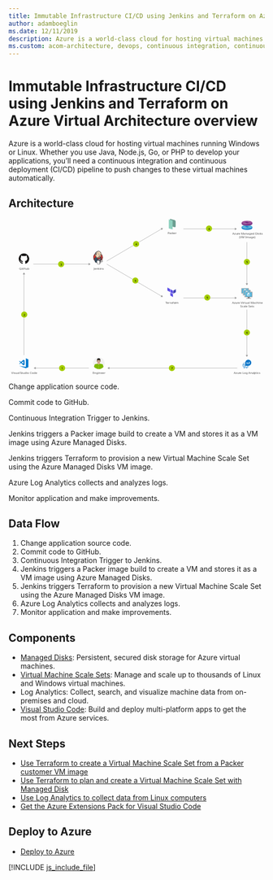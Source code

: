 ```yaml
---
title: Immutable Infrastructure CI/CD using Jenkins and Terraform on Azure Virtual Architecture overview
author: adamboeglin
ms.date: 12/11/2019
description: Azure is a world-class cloud for hosting virtual machines running Windows or Linux. Whether you use Java, Node.js, Go, or PHP to develop your applications, you’ll need a continuous integration and continuous deployment (CI/CD) pipeline to push changes to these virtual machines automatically.
ms.custom: acom-architecture, devops, continuous integration, continuous delivery, CI/CD, continuous deployment, interactive-diagram, is-deployable
---
```

# Immutable Infrastructure CI/CD using Jenkins and Terraform on Azure Virtual Architecture overview

Azure is a world-class cloud for hosting virtual machines running Windows or Linux. Whether you use Java, Node.js, Go, or PHP to develop your applications, you’ll need a continuous integration and continuous deployment (CI/CD) pipeline to push changes to these virtual machines automatically.


## Architecture

<svg class="architecture-diagram" aria-labelledby="immutable-infrastructure-cicd-using-jenkins-and-terraform-on-azure-virtual-architecture-overview" height="718.149" viewbox="0 0 1180 718.149" width="1180" xmlns="http://www.w3.org/2000/svg"><title id="immutable-infrastructure-cicd-using-jenkins-and-terraform-on-azure-virtual-architecture-overview">Immutable Infrastructure CI/CD using Jenkins and Terraform on Azure Virtual Architecture overview</title><desc>Azure is a world-class cloud for hosting virtual machines running Windows or Linux. Whether you use Java, Node.js, Go, or PHP to develop your applications, you’ll need a continuous integration and continuous deployment (CI/CD) pipeline to push changes to these virtual machines automatically.</desc><g><polygon fill="#5c4ee5" points="744.517 336.76 732.49 329.918 732.49 316.232 744.517 323.075 744.517 336.76"></polygon><polygon fill="#5c4ee5" points="758.061 344.357 746.034 337.514 746.034 323.828 758.061 330.671 758.061 344.357"></polygon><polygon fill="#5c4ee5" points="758.061 360.042 746.034 353.2 746.034 339.514 758.061 346.357 758.061 360.042"></polygon><polygon fill="#4040b2" points="771.478 323.828 759.451 330.671 759.451 344.357 771.478 337.514 771.478 323.828"></polygon></g><g><path d="M765.213,38.123l-20.55-5.257V0l20.374,5.212a7.339,7.339,0,0,1,5.52,7.11V33.973A4.283,4.283,0,0,1,765.213,38.123Z" fill="#6c9e91"></path><polygon fill="#8ed1bf" points="756.462 48.493 738.902 43.832 738.902 3.17 756.462 7.831 756.462 48.493"></polygon></g><g><g><g><path d="M1095.669,344.207h-9.435c1.134,4-.389,4.577-7.061,4.577v2.1h22.687v-2.1c-6.672,0-7.326-.572-6.191-4.577" fill="#7a7a7a"></path><path d="M1105.769,318.853h-30.716a1.962,1.962,0,0,0-1.886,1.976v21.42a1.952,1.952,0,0,0,1.886,1.959h30.716a2.144,2.144,0,0,0,2.1-1.959v-21.42a2.152,2.152,0,0,0-2.1-1.976" fill="#a0a1a2"></path><path d="M1105.791,318.855h-30.739a1.962,1.962,0,0,0-1.886,1.976v21.419a1.952,1.952,0,0,0,1.886,1.96h.731Z" fill="#fff" opacity="0.2" style="isolation: isolate"></path><polygon fill="#56b5db" points="1105.157 321.524 1105.157 341.538 1075.797 341.538 1075.797 321.524 1105.157 321.524"></polygon><polygon fill="#59b4d9" points="1075.797 341.538 1075.837 341.538 1075.837 321.524 1102.68 321.484 1102.681 321.484 1075.797 321.524 1075.797 341.538"></polygon><rect fill="#a0a1a2" height="2.096" width="22.687" x="1079.173" y="348.783"></rect></g><g><path d="M1090,330.752a.193.193,0,0,1-.093-.026l-6.118-3.532a.188.188,0,0,1-.092-.161.185.185,0,0,1,.092-.16l6.081-3.509a.186.186,0,0,1,.183,0l6.12,3.533a.186.186,0,0,1,0,.32l-6.079,3.508a.187.187,0,0,1-.094.026" fill="#fff"></path><path d="M1089.122,339.336a.175.175,0,0,1-.093-.025l-6.1-3.52a.181.181,0,0,1-.095-.161v-7.064a.188.188,0,0,1,.281-.161l6.1,3.519a.194.194,0,0,1,.09.162v7.064a.189.189,0,0,1-.09.161.2.2,0,0,1-.092.025" fill="#fff" opacity="0.7" style="isolation: isolate"></path><path d="M1090.849,339.336a.2.2,0,0,1-.1-.025.188.188,0,0,1-.09-.161v-7.02a.192.192,0,0,1,.09-.161l6.1-3.519a.181.181,0,0,1,.183,0,.183.183,0,0,1,.094.16v7.019a.182.182,0,0,1-.094.161l-6.1,3.52a.164.164,0,0,1-.09.025" fill="#fff" opacity="0.4" style="isolation: isolate"></path></g></g><g><g><path d="M1103.976,352.513h-9.435c1.134,4-.389,4.577-7.061,4.577v2.1h22.687v-2.1c-6.672,0-7.326-.572-6.191-4.577" fill="#7a7a7a"></path><path d="M1114.076,327.16H1083.36a1.962,1.962,0,0,0-1.886,1.976v21.42a1.952,1.952,0,0,0,1.886,1.959h30.716a2.144,2.144,0,0,0,2.1-1.959v-21.42a2.152,2.152,0,0,0-2.1-1.976" fill="#a0a1a2"></path><path d="M1114.1,327.162h-30.739a1.962,1.962,0,0,0-1.886,1.976v21.419a1.952,1.952,0,0,0,1.886,1.96h.731Z" fill="#fff" opacity="0.2" style="isolation: isolate"></path><polygon fill="#56b5db" points="1113.464 329.83 1113.464 349.845 1084.104 349.845 1084.104 329.83 1113.464 329.83"></polygon><polygon fill="#59b4d9" points="1084.104 349.845 1084.144 349.845 1084.144 329.831 1110.986 329.791 1110.988 329.791 1084.104 329.831 1084.104 349.845"></polygon><rect fill="#a0a1a2" height="2.096" width="22.687" x="1087.48" y="357.089"></rect></g><g><path d="M1098.308,339.059a.193.193,0,0,1-.093-.026L1092.1,335.5a.188.188,0,0,1-.092-.161.185.185,0,0,1,.092-.16l6.081-3.509a.186.186,0,0,1,.183,0l6.12,3.533a.186.186,0,0,1,0,.32l-6.079,3.508a.187.187,0,0,1-.094.026" fill="#fff"></path><path d="M1097.429,347.643a.175.175,0,0,1-.093-.025l-6.1-3.52a.181.181,0,0,1-.095-.161v-7.064a.188.188,0,0,1,.281-.161l6.1,3.519a.194.194,0,0,1,.09.162v7.064a.189.189,0,0,1-.09.161.2.2,0,0,1-.092.025" fill="#fff" opacity="0.7" style="isolation: isolate"></path><path d="M1099.156,347.643a.2.2,0,0,1-.1-.025.188.188,0,0,1-.09-.161v-7.02a.192.192,0,0,1,.09-.161l6.1-3.519a.181.181,0,0,1,.183,0,.183.183,0,0,1,.094.16v7.019a.182.182,0,0,1-.094.161l-6.1,3.52a.164.164,0,0,1-.09.025" fill="#fff" opacity="0.4" style="isolation: isolate"></path></g></g><g><g><path d="M1112.283,360.82h-9.435c1.134,4-.389,4.577-7.061,4.577v2.1h22.687v-2.1c-6.672,0-7.326-.572-6.191-4.577" fill="#7a7a7a"></path><path d="M1122.383,335.467h-30.716a1.962,1.962,0,0,0-1.886,1.976v21.42a1.952,1.952,0,0,0,1.886,1.959h30.716a2.144,2.144,0,0,0,2.1-1.959v-21.42a2.152,2.152,0,0,0-2.1-1.976" fill="#a0a1a2"></path><path d="M1122.4,335.469h-30.739a1.962,1.962,0,0,0-1.886,1.976v21.419a1.952,1.952,0,0,0,1.886,1.96h.731Z" fill="#fff" opacity="0.2" style="isolation: isolate"></path><polygon fill="#56b5db" points="1121.771 338.137 1121.771 358.152 1092.41 358.152 1092.41 338.137 1121.771 338.137"></polygon><polygon fill="#59b4d9" points="1092.41 358.152 1092.451 358.152 1092.451 338.138 1119.293 338.098 1119.295 338.098 1092.41 338.138 1092.41 358.152"></polygon><rect fill="#a0a1a2" height="2.096" width="22.687" x="1095.786" y="365.396"></rect></g><g><path d="M1106.615,347.366a.193.193,0,0,1-.093-.026l-6.118-3.532a.188.188,0,0,1-.092-.161.185.185,0,0,1,.092-.16l6.081-3.509a.186.186,0,0,1,.183,0l6.12,3.533a.186.186,0,0,1,0,.32l-6.079,3.508a.187.187,0,0,1-.094.026" fill="#fff"></path><path d="M1105.736,355.95a.175.175,0,0,1-.093-.025l-6.1-3.52a.181.181,0,0,1-.095-.161v-7.064a.188.188,0,0,1,.281-.161l6.1,3.519a.194.194,0,0,1,.09.162v7.064a.189.189,0,0,1-.09.161.2.2,0,0,1-.092.025" fill="#fff" opacity="0.7" style="isolation: isolate"></path><path d="M1107.463,355.95a.2.2,0,0,1-.1-.025.188.188,0,0,1-.09-.161v-7.02a.192.192,0,0,1,.09-.161l6.1-3.519a.181.181,0,0,1,.183,0,.183.183,0,0,1,.094.16v7.019a.182.182,0,0,1-.094.161l-6.1,3.52a.164.164,0,0,1-.09.025" fill="#fff" opacity="0.4" style="isolation: isolate"></path></g></g></g><text fill="#525252" font-family="SegoeUI, Segoe UI" font-size="14" transform="translate(392.56 233.426)">Jenkins</text><text fill="#525252" font-family="SegoeUI, Segoe UI" font-size="14" transform="translate(1030.716 390.635)">Azu<tspan letter-spacing="-0.013em" x="23.283" y="0">r</tspan><tspan x="27.966" y="0">e Vi</tspan><tspan letter-spacing="0.029em" x="51.208" y="0">r</tspan><tspan x="56.479" y="0">tual Machine</tspan><tspan x="37.598" y="16.8">Scale Sets</tspan></text><text fill="#525252" font-family="SegoeUI, Segoe UI" font-size="14" transform="translate(723.564 390.635)"><tspan letter-spacing="-0.103em">T</tspan><tspan x="5.893" y="0">errafo</tspan><tspan letter-spacing="-0.002em" x="42.656" y="0">r</tspan><tspan x="47.496" y="0">m</tspan></text><text fill="#525252" font-family="SegoeUI, Segoe UI" font-size="14" transform="translate(1032.046 73.193)">Azu<tspan letter-spacing="-0.013em" x="23.283" y="0">r</tspan><tspan x="27.966" y="0">e Managed Disks</tspan><tspan x="30.765" y="16.8">(VM Image)</tspan></text><text fill="#525252" font-family="SegoeUI, Segoe UI" font-size="14" transform="translate(733.418 70.193)"><tspan letter-spacing="-0.032em">P</tspan><tspan x="7.39" y="0">ac</tspan><tspan letter-spacing="-0.02em" x="20.979" y="0">k</tspan><tspan x="27.658" y="0">er</tspan></text><text fill="#525252" font-family="SegoeUI, Segoe UI" font-size="14" transform="translate(49.186 233.426)">GitHub</text><text fill="#525252" font-family="SegoeUI, Segoe UI" font-size="14" transform="translate(387.493 713.645)">Engineer</text><text fill="#525252" font-family="SegoeUI, Segoe UI" font-size="14" transform="translate(1038.441 713.645)">Azu<tspan letter-spacing="-0.013em" x="23.283" y="0">r</tspan><tspan x="27.966" y="0">e Log Anal</tspan><tspan letter-spacing="0.003em" x="93.461" y="0">y</tspan><tspan x="100.276" y="0">tics</tspan></text><g><line fill="none" stroke="#969696" stroke-miterlimit="10" stroke-width="1.5" x1="71.103" x2="71.103" y1="254.119" y2="627.635"></line><polygon fill="#969696" points="65.867 255.651 71.103 246.584 76.338 255.651 65.867 255.651"></polygon></g><g><line fill="none" stroke="#969696" stroke-miterlimit="10" stroke-width="1.5" x1="1098.851" x2="1098.851" y1="628.135" y2="417.829"></line><polygon fill="#969696" points="1104.086 626.603 1098.851 635.67 1093.615 626.603 1104.086 626.603"></polygon></g><g><line fill="none" stroke="#969696" stroke-miterlimit="10" stroke-width="1.5" x1="1098.851" x2="1098.851" y1="298.464" y2="107.158"></line><polygon fill="#969696" points="1104.086 296.932 1098.851 305.999 1093.615 296.932 1104.086 296.932"></polygon></g><g><line fill="none" stroke="#969696" stroke-miterlimit="10" stroke-width="1.5" x1="123.754" x2="370.234" y1="687.123" y2="687.123"></line><polygon fill="#969696" points="125.286 692.359 116.219 687.123 125.286 681.888 125.286 692.359"></polygon></g><g><line fill="none" stroke="#969696" stroke-miterlimit="10" stroke-width="1.5" x1="370.734" x2="114.254" y1="208.311" y2="208.311"></line><polygon fill="#969696" points="369.202 203.075 378.269 208.311 369.202 213.547 369.202 203.075"></polygon></g><g><line fill="none" stroke="#969696" stroke-miterlimit="10" stroke-width="1.5" x1="705.311" x2="453.099" y1="355.85" y2="208.311"></line><polygon fill="#969696" points="706.632 350.557 711.815 359.654 701.345 359.595 706.632 350.557"></polygon></g><g><line fill="none" stroke="#969696" stroke-miterlimit="10" stroke-width="1.5" x1="705.311" x2="453.099" y1="46.445" y2="193.983"></line><polygon fill="#969696" points="701.345 42.699 711.815 42.64 706.632 51.738 701.345 42.699"></polygon></g><g><line fill="none" stroke="#969696" stroke-miterlimit="10" stroke-width="1.5" x1="1044.937" x2="806.212" y1="46.207" y2="46.207"></line><polygon fill="#969696" points="1043.405 40.971 1052.472 46.207 1043.405 51.443 1043.405 40.971"></polygon></g><g><line fill="none" stroke="#969696" stroke-miterlimit="10" stroke-width="1.5" x1="1044.937" x2="806.212" y1="364.156" y2="364.156"></line><polygon fill="#969696" points="1043.405 358.921 1052.472 364.156 1043.405 369.392 1043.405 358.921"></polygon></g><g><line fill="none" stroke="#969696" stroke-miterlimit="10" stroke-width="1.5" x1="463.682" x2="1054.506" y1="687.123" y2="687.123"></line><polygon fill="#969696" points="465.213 692.359 456.147 687.123 465.213 681.888 465.213 692.359"></polygon></g><a class="architecture-tooltip-trigger" href="#"><circle cx="246.994" cy="687.123" fill="#a5ce00" r="14"></circle><text font-family="SegoeUI, Segoe UI" font-size="14" transform="translate(243.411 693.176)">1</text></a><a class="architecture-tooltip-trigger" href="#"><circle cx="753.094" cy="687.123" fill="#a5ce00" r="14"></circle><text font-family="SegoeUI, Segoe UI" font-size="14" transform="translate(749.511 693.176)">7</text></a><a class="architecture-tooltip-trigger" href="#"><circle cx="1099.018" cy="523.599" fill="#a5ce00" r="14"></circle><text font-family="SegoeUI, Segoe UI" font-size="14" transform="translate(1095.434 529.651)">6</text></a><a class="architecture-tooltip-trigger" href="#"><circle cx="916.339" cy="362.517" fill="#a5ce00" r="14"></circle><text font-family="SegoeUI, Segoe UI" font-size="14" transform="translate(912.755 368.569)">5</text></a><a class="architecture-tooltip-trigger" href="#"><circle cx="584.722" cy="284.111" fill="#a5ce00" r="14"></circle><text font-family="SegoeUI, Segoe UI" font-size="14" transform="translate(581.139 290.163)">5</text></a><a class="architecture-tooltip-trigger" href="#"><circle cx="1099.018" cy="198.517" fill="#a5ce00" r="14"></circle><text font-family="SegoeUI, Segoe UI" font-size="14" transform="translate(1095.434 204.569)">5</text></a><a class="architecture-tooltip-trigger" href="#"><circle cx="924.339" cy="44.517" fill="#a5ce00" r="14"></circle><text font-family="SegoeUI, Segoe UI" font-size="14" transform="translate(920.755 50.569)">4</text></a><a class="architecture-tooltip-trigger" href="#"><circle cx="588.222" cy="115.619" fill="#a5ce00" r="14"></circle><text font-family="SegoeUI, Segoe UI" font-size="14" transform="translate(584.638 121.671)">4</text></a><a class="architecture-tooltip-trigger" href="#"><circle cx="72.367" cy="440.877" fill="#a5ce00" r="14"></circle><text font-family="SegoeUI, Segoe UI" font-size="14" transform="translate(68.784 446.93)">2</text></a><a class="architecture-tooltip-trigger" href="#"><circle cx="242.494" cy="208.311" fill="#a5ce00" r="14"></circle><text font-family="SegoeUI, Segoe UI" font-size="14" transform="translate(238.911 214.364)">3</text></a><text fill="#525252" font-family="SegoeUI, Segoe UI" font-size="14" transform="translate(13.071 713.645)">Visual <tspan letter-spacing="-0.032em" x="40.298" y="0">S</tspan><tspan x="47.284" y="0">tudio Code</tspan></text><g><polygon fill="#007acd" points="79.952 642.27 79.952 681.411 48.827 676.977 79.952 687.636 91.511 682.86 91.511 647.243 79.952 642.27"></polygon><path d="M51.186,668.712l6.433-4.824,10.6,10.335L74,671.835V651.469l-5.78-2.487L57.67,659.268l-6.484-4.775-2.359.824,6.448,6.285-6.448,6.285Zm17.036-12.774v11.1l-7.469-5.5Z" fill="#007acd"></path></g><g><path d="M71.1,159.025a24.322,24.322,0,0,0-7.688,47.4c1.215.225,1.662-.528,1.662-1.17,0-.58-.022-2.5-.033-4.528-6.766,1.471-8.193-2.869-8.193-2.869-1.106-2.811-2.7-3.558-2.7-3.558-2.207-1.509.166-1.478.166-1.478a5.112,5.112,0,0,1,3.728,2.506c2.169,3.718,5.689,2.643,7.077,2.021a5.179,5.179,0,0,1,1.544-3.252c-5.4-.615-11.08-2.7-11.08-12.019a9.412,9.412,0,0,1,2.506-6.528,8.738,8.738,0,0,1,.236-6.436s2.042-.653,6.689,2.493a23.061,23.061,0,0,1,12.18,0c4.642-3.146,6.681-2.493,6.681-2.493a8.729,8.729,0,0,1,.239,6.436,9.393,9.393,0,0,1,2.5,6.528c0,9.341-5.689,11.4-11.1,12a5.813,5.813,0,0,1,1.649,4.5c0,3.254-.028,5.873-.028,6.674,0,.647.438,1.406,1.67,1.167a24.323,24.323,0,0,0-7.7-47.393Z" fill="#181616" fill-rule="evenodd"></path><path d="M55.994,193.942c-.053.121-.244.157-.417.074s-.275-.244-.218-.365.243-.159.419-.076.277.246.216.367Zm-.3-.222" fill="#181616"></path><path d="M56.979,195.041c-.116.107-.343.057-.5-.112a.372.372,0,0,1-.071-.505c.12-.107.339-.057.5.112s.19.4.069.505Zm-.232-.249" fill="#181616"></path><path d="M57.938,196.441c-.149.1-.393.007-.544-.21s-.149-.476,0-.58.391-.01.544.2.149.479,0,.585Zm0,0" fill="#181616"></path><path d="M59.252,197.795c-.133.147-.417.107-.625-.093a.468.468,0,0,1-.138-.621c.135-.147.421-.106.63.093s.275.476.133.621Zm0,0" fill="#181616"></path><path d="M61.064,198.58c-.059.19-.332.277-.608.2s-.455-.306-.4-.5.332-.282.609-.2.455.3.4.5Zm0,0" fill="#181616"></path><path d="M63.054,198.726c.007.2-.227.367-.516.37s-.526-.156-.529-.353.228-.367.519-.372.526.156.526.355Zm0,0" fill="#181616"></path><path d="M64.906,198.411c.035.2-.166.4-.453.45s-.544-.069-.58-.263.17-.4.451-.453.545.068.582.267Zm0,0" fill="#181616"></path></g><g><path d="M443.177,664.911a27.034,27.034,0,1,1-27-26.994A27.024,27.024,0,0,1,443.177,664.911Z" fill="#f2f2f2"></path><path d="M415.955,691.989a27.7,27.7,0,0,1-13.916-3.957v-1.445l-.076-1.369-.152-2.739-.233-5.017-.227-4.335h0v-.3l3.5-.227.757-.076,10.039-.688.305-.076h.151v20.231Z" fill="#7fba00"></path><polygon fill="#7fba00" points="402.191 677.311 400.519 668.868 415.191 665.903 416.868 674.346 402.191 677.311"></polygon><path d="M430.706,672.825v.227h0l-.226,4.411-.3,6.462-.159,2.436v1.824a26.758,26.758,0,0,1-13.838,3.805h-.226V671.758h.151l.226.076,10.117.688.687.076Z" fill="#7fba00"></path><path d="M431.086,687.5c-.3-1.218-.605-2.436-.908-3.578-.687-2.511-1.369-4.865-1.982-6.84l-.074-.076a1.091,1.091,0,0,0-.151-.461c-.228-.909-.456-1.748-.682-2.505a4.724,4.724,0,0,1-.151-1.445,3.713,3.713,0,0,1,2.506-2.89,4.6,4.6,0,0,1,1.746-.076,3.581,3.581,0,0,1,2.588,2.505c.228.763.531,1.6.764,2.511.074.152.074.227.151.379.605,2.133,1.369,4.562,2.052,7.15A25.983,25.983,0,0,1,431.086,687.5Z" fill="#7fba00"></path><polygon fill="#7fba00" points="429.793 677.311 415.191 674.346 416.868 665.903 431.54 668.868 429.793 677.311"></polygon><path d="M437.63,681.413a7.148,7.148,0,0,1-.687.764,25.983,25.983,0,0,1-5.857,5.326c-.226.152-.38.227-.605.379-.151-.454-.3-.991-.462-1.521-.908-3.117-1.975-6.923-2.731-9.352a.281.281,0,0,0-.077-.233c-.308-1.06-.536-1.975-.687-2.505h0l.764-.227,3.419-.991h0l3.27-.915.839-.227a2.982,2.982,0,0,0,.151.688c.151.53.38,1.212.608,1.9C436.11,676.472,436.866,678.984,437.63,681.413Z" fill="#7fba00"></path><path d="M426.372,673.279a4.337,4.337,0,1,0,4.183-4.411A4.333,4.333,0,0,0,426.372,673.279Z" fill="#7fba00"></path><path d="M404.7,674.27c-.3.681-.606,1.521-.909,2.429,0,.152-.076.227-.076.309-.076.076-.076.152-.076.3-.612,1.521-1.218,3.269-1.824,5.168-.461,1.445-.991,2.89-1.445,4.411a27.02,27.02,0,0,1-5.629-5.4c.757-2.436,1.6-4.644,2.278-6.544a4.834,4.834,0,0,1,.151-.53c.309-.915.612-1.672.839-2.436h0a3.461,3.461,0,0,1,4.487-2.2,3.7,3.7,0,0,1,2.36,2.814A4.22,4.22,0,0,1,404.7,674.27Z" fill="#7fba00"></path><path d="M405.46,674.5a.278.278,0,0,0-.076.227h0c-.227.53-.454,1.218-.764,2.127-.681,2.209-1.748,5.4-2.657,8.368-.309.763-.537,1.521-.763,2.284-.3-.233-.53-.385-.833-.612a27.02,27.02,0,0,1-5.629-5.4c-.152-.233-.3-.461-.461-.688,1.142-3.647,2.436-7.377,2.89-8.9a.278.278,0,0,0,.076-.227l.763.3,3.344,1.142h0l3.345,1.142Z" fill="#7fba00"></path><path d="M405.611,672.749a4.317,4.317,0,1,1-4.714-3.881A4.339,4.339,0,0,1,405.611,672.749Z" fill="#7fba00"></path><path d="M415.575,670.843c-2.815,0-5.1-1.748-5.1-4.563v-3.647h10.192v3.647C420.669,669.1,418.389,670.843,415.575,670.843Z" fill="#d8b195"></path><path d="M415.575,643.848c-4.563,0-7.838,4.87-7.989,10.953a1.1,1.1,0,0,1,.152-.459c.536-1.6,3.124-.91,2.511.687a10.149,10.149,0,0,0-.833,2.967,8.025,8.025,0,0,0,.152,1.9,1.256,1.256,0,0,1,.984,1.3v2.662a7.7,7.7,0,0,0,2.512,1.672,3.917,3.917,0,0,0,5.017,0,7.411,7.411,0,0,0,2.588-1.749v-3.116a1.229,1.229,0,0,1,.99-1.218v-2.359c0-.151-.151-.454,0-.151-.687-1.369,1.067-2.588,1.975-1.672C423.633,648.946,421.43,643.848,415.575,643.848Z" fill="#b8977c"></path><path d="M423.633,654.878c0,6.386-3.421,10.722-8.058,10.722s-7.989-4.337-7.989-10.722c0-6.316,3.351-11.41,7.989-11.41C421.43,643.469,423.633,648.562,423.633,654.878Z" fill="#d8b195"></path><path d="M408.35,653.432h-1.067a.85.85,0,0,0-.757.91v3.193c0,.536.3.916.757.916h.764Z" fill="#d8b195"></path><path d="M422.8,653.432h1.062a.85.85,0,0,1,.762.91v3.193c0,.536-.3.916-.762.916H423.1Z" fill="#d8b195"></path><path d="M412.149,655.181a.609.609,0,1,0,0-1.218.613.613,0,1,0,0,1.218Z"></path><path d="M419.222,655.258a.6.6,0,0,0,.613-.608.734.734,0,0,0-.687-.61.652.652,0,0,0-.608.61A.581.581,0,0,0,419.222,655.258Z"></path><path d="M410.861,662.331h9.428c-1.141,2.277-2.813,3.647-4.714,3.647S412,664.608,410.861,662.331Z" fill="#d8b195"></path><path d="M417.247,658.374a.59.59,0,0,1-.613.531c-.074,0-.151.151-.377.308a.964.964,0,0,1-.682.305,1.144,1.144,0,0,1-.687-.305c-.152-.156-.3-.308-.38-.308a.587.587,0,0,1-.606-.531V658.3h3.345Z" fill="#b8977c"></path><path d="M415.575,653.66V658.3H413.9c0-.151.152-.3.227-.38a2.111,2.111,0,0,0,.606-1.369l.075-2.588C414.811,653.357,415.424,653.66,415.575,653.66Z" fill="#e6ccb9"></path><path d="M423.784,650.316v6.917H423.1l-.377-8.286-2.285.3a40.435,40.435,0,0,1-9.579,0l-2.209-.3-.454,8.209h-.688v-6.84c0-4.108,2.814-7.453,6.317-7.453h3.649C420.971,642.863,423.784,646.208,423.784,650.316Z"></path><path d="M421.507,656.171a1.317,1.317,0,0,1-1.218.759H418.54a1.962,1.962,0,0,1-1.672-1.3,5.424,5.424,0,0,1-.308-1.672v-.226h0v-.077c.074-.151.156-.228.233-.38a1.826,1.826,0,0,1,1.136-.385h1.98a2.684,2.684,0,0,1,1.446.385,1.341,1.341,0,0,1,.377.608v.074a10.935,10.935,0,0,1-.074,1.6v.151A4.008,4.008,0,0,1,421.507,656.171Zm.3-2.208v-.074a1.04,1.04,0,0,0-.38-.682c-.226-.31-1.067-.385-1.521-.385h-1.98a1.643,1.643,0,0,0-1.213.385,1.1,1.1,0,0,0-.308.605v.151a4.2,4.2,0,0,0,.385,1.749A2.056,2.056,0,0,0,418.54,657a6.627,6.627,0,0,0,1.749,0,1.466,1.466,0,0,0,1.218-.605,2.2,2.2,0,0,0,.3-.839v-.077A5.01,5.01,0,0,0,421.81,653.963Z"></path><path d="M414.357,655.635a1.968,1.968,0,0,1-1.672,1.3h-1.672c-.688-.077-.991-.228-1.218-.608a1.308,1.308,0,0,1-.227-.762,10.715,10.715,0,0,1-.076-1.6v-.074a.565.565,0,0,1,.152-.3.408.408,0,0,1,.227-.305,2.662,2.662,0,0,1,1.445-.385h1.975a1.68,1.68,0,0,1,1.142.385c.076.151.152.228.227.38v.3A5.581,5.581,0,0,1,414.357,655.635Zm.454-1.823a.781.781,0,0,0-.3-.605,1.646,1.646,0,0,0-1.218-.385h-1.975c-.454,0-1.294.074-1.521.385-.151.151-.227.226-.3.3a.686.686,0,0,0-.076.38v.074a11.246,11.246,0,0,0,0,1.6,1.778,1.778,0,0,0,.3.839h0a1.454,1.454,0,0,0,1.218.605,6.64,6.64,0,0,0,1.748,0,1.974,1.974,0,0,0,1.748-1.293,4.293,4.293,0,0,0,.378-1.749Z"></path><path d="M421.733,652.9a2.166,2.166,0,0,0-1.444-.3,21.9,21.9,0,0,0-2.285-.074c-.682.074-1.21.074-1.444.454a1.223,1.223,0,0,0-.3.536v-.077h-1.3v.077a3.627,3.627,0,0,0-.227-.536c-.3-.38-.833-.38-1.521-.454a22.55,22.55,0,0,0-2.278.074,2.163,2.163,0,0,0-1.445.3,2.019,2.019,0,0,0-.461.992c0,.074.537.074.537,0a1.153,1.153,0,0,1,.3-.608,1.993,1.993,0,0,1,1.294-.308,9.825,9.825,0,0,1,2.127,0,1.551,1.551,0,0,1,1.142.308,1.141,1.141,0,0,1,.227.531h1.9a1.133,1.133,0,0,1,.233-.531,1.659,1.659,0,0,1,1.136-.308,9.867,9.867,0,0,1,2.131,0,2.019,2.019,0,0,1,1.3.308.937.937,0,0,1,.3.608c0,.074.531,0,.531,0A2.015,2.015,0,0,0,421.733,652.9Z"></path><path d="M415.65,662.482a11.794,11.794,0,0,1-2.662-.38c-.227,0-.3-.233-.3-.459.076-.151.3-.3.454-.228a10.864,10.864,0,0,0,4.942,0c.233-.074.459.077.459.228a.337.337,0,0,1-.3.459A11.23,11.23,0,0,1,415.65,662.482Z" fill="#a71e22"></path></g><g><g><ellipse cx="1099.433" cy="41.6" fill="#0072c6" rx="24.727" ry="8.987"></ellipse><rect fill="#0072c6" height="5.097" width="49.485" x="1074.706" y="36.927"></rect><ellipse cx="1099.433" cy="36.927" fill="#59b4d9" rx="24.727" ry="8.987"></ellipse><ellipse cx="1099.433" cy="36.378" fill="#0072c6" rx="7.775" ry="2.333"></ellipse><path d="M1094.382,38.15l-13.724,4.625a44.11,44.11,0,0,0,13.991,2.97l3.792-7.035S1098.452,38.9,1094.382,38.15Z" fill="#6dbadb"></path><path d="M1101,34.092l3.426-5.975s9.093.756,12.825,2.577L1105.2,34.812A25.761,25.761,0,0,0,1101,34.092Z" fill="#6dbadb"></path></g><g><ellipse cx="1099.433" cy="22.248" fill="#68217a" rx="24.727" ry="8.987"></ellipse><rect fill="#68217a" height="5.097" width="49.485" x="1074.706" y="17.575"></rect><ellipse cx="1099.433" cy="17.575" fill="#9b4f96" rx="24.727" ry="8.987"></ellipse><ellipse cx="1099.433" cy="17.026" fill="#68217a" rx="7.775" ry="2.333"></ellipse><path d="M1094.382,18.8l-13.724,4.625a44.11,44.11,0,0,0,13.991,2.97l3.792-7.035S1098.452,19.552,1094.382,18.8Z" fill="#a3669f"></path><path d="M1101,14.74l3.426-5.975s9.093.756,12.825,2.577L1105.2,15.46A25.761,25.761,0,0,0,1101,14.74Z" fill="#a3669f"></path></g></g><path d="M1083.571,672.414h2.646v-2.646h-2.646Zm0-7.938h2.646v-2.382a18.172,18.172,0,0,0-2.646,1.72Zm3.969,15.877h2.646v-2.646h-2.646Zm0,7.938h2.646v-2.646h-2.646Zm0-11.908h2.646v-2.646h-2.646Zm0,7.938h2.646v-2.646h-2.646Zm-3.969-3.969h2.646v-2.646h-2.646Zm0,3.969h2.646v-2.646h-2.646Zm-3.969-7.938h2.646v-2.646H1079.6Zm0,3.969h2.646v-2.646H1079.6Zm0-7.938h2.646v-2.646H1079.6Zm.265-3.969h2.382V665.8h-.662A18.172,18.172,0,0,0,1079.867,668.445Zm3.7,17.862a18.172,18.172,0,0,0,2.646,1.72v-2.382h-2.646Zm0-17.862h2.646V665.8h-2.646Zm19.846,15.877h.662a18.172,18.172,0,0,0,1.72-2.646h-2.382Zm-3.969-3.969h2.646v-2.646h-2.646Zm0,7.674a18.172,18.172,0,0,0,2.646-1.72v-.662h-2.646Zm0-3.7h2.646v-2.646h-2.646Zm-11.908-11.908h2.646v-2.646h-2.646ZM1105.4,648.6a13.891,13.891,0,0,0-13.892,13.892v13.892H1105.4a13.892,13.892,0,0,0,0-27.785Zm-4.631,19.846h-2.646v-7.938h2.646Zm5.292,0h-2.646v-5.292h2.646Zm5.292,0h-2.646V657.861h2.646Zm-7.938,11.908h2.646v-2.646h-2.646Zm-15.877-15.877h2.646V661.83h-2.646Zm7.938,19.846h2.646v-2.646h-2.646Zm-3.969,0h2.646v-2.646h-2.646Zm0-3.969h2.646v-2.646h-2.646Zm3.969,7.938h2.646v-2.646h-2.646Z" fill="#0072c6"></path><g id="g10"><g id="g3393"><path d="M434.076,177.635a21.4,21.4,0,1,1-21.391-21.88,21.639,21.639,0,0,1,21.391,21.88" fill="#d33833" id="path22"></path><path d="M392.166,183.054s-1.549-22.817,19.476-23.469l-1.467-2.445-11.408,3.83-3.26,3.748-2.852,5.46-1.63,6.356.489,4.237" fill="#ef3d3a" id="path24"></path><path d="M398.034,162.709a21.4,21.4,0,0,0-6.075,15.008h0a21.4,21.4,0,0,0,6.075,15.006h0a20.419,20.419,0,0,0,14.65,6.208h0a20.419,20.419,0,0,0,14.651-6.208h0a21.4,21.4,0,0,0,6.076-15.006h0a21.4,21.4,0,0,0-6.076-15.008h0a20.424,20.424,0,0,0-14.651-6.208h0a20.424,20.424,0,0,0-14.65,6.208Zm-.95,30.943a22.73,22.73,0,0,1-6.454-15.935h0a22.73,22.73,0,0,1,6.454-15.936h0a21.751,21.751,0,0,1,15.6-6.608h0a21.749,21.749,0,0,1,15.6,6.608h0a22.728,22.728,0,0,1,6.455,15.936h0a22.726,22.726,0,0,1-6.455,15.935h0a21.754,21.754,0,0,1-15.6,6.609h0a21.755,21.755,0,0,1-15.6-6.609h0" fill="#231f20" id="path26"></path><path d="M421.69,177.756l-3.26.489-4.4.489-2.852.081-2.77-.081-2.119-.652-1.874-2.037-1.467-4.156-.326-.9-1.956-.652-1.141-1.874-.815-2.689.9-2.363,2.119-.733,1.711.815.815,1.793.978-.163.326-.407-.326-1.874-.082-2.363.489-3.259-.019-1.862,1.486-2.375,2.608-1.874,4.563-1.956,5.052.733,4.4,3.178,2.037,3.259,1.3,2.363.326,5.867-.978,5.052-1.793,4.482-1.711,2.363" fill="#f0d6b7" id="path28"></path><path d="M418.919,191.854l-11.653.489V194.3l.978,6.845-.489.571-8.149-2.771-.571-.978-.815-9.208-1.874-5.541-.408-1.3,6.519-4.482,2.037-.815,1.793,2.2,1.548,1.385,1.793.57.815.244.978,4.237.733.9,1.874-.652-1.3,2.526,7.09,3.341-.9.489" fill="#335061" id="path30"></path><path d="M399.606,163.414l2.119-.733,1.711.815.815,1.793.978-.163.244-.978-.489-1.874.489-4.482-.408-2.445,1.467-1.711,3.178-2.526-.9-1.222-4.482,2.2-1.874,1.467-1.059,2.282-1.63,2.2-.489,2.608.326,2.771" fill="#6d6b6d" id="path32"></path><path d="M402.947,155.754s1.222-3.015,6.112-4.482.244-1.06.244-1.06l-5.3,2.037-2.037,2.037-.9,1.63,1.874-.163" fill="#dcd9d8" id="path34"></path><path d="M400.5,162.844s-1.711-5.7,4.808-6.519l-.244-.978-4.482,1.06-1.3,4.237.326,2.771.9-.57" fill="#dcd9d8" id="path36"></path><path d="M403.11,170.422l1.067-1.034a.687.687,0,0,1,.563.626c.081.571.326,5.7,3.83,8.475.32.253-2.607-.408-2.607-.408l-2.608-4.074" fill="#f7e4cd" id="path38"></path><path d="M418.1,168.874s.19-2.47.855-2.28a.916.916,0,0,1,.665.855s-1.615,1.045-1.52,1.425" fill="#f7e4cd" id="path40"></path><path d="M424.867,159.829s-1.343.284-1.467,1.467,1.467.244,1.711.163" fill="#f7e4cd" id="path42"></path><path d="M415.007,159.91s-1.793.244-1.793,1.385,2.037,1.06,2.608.571" fill="#f7e4cd" id="path44"></path><path d="M403.925,165.207s-3.1-1.874-3.423-.081-1.06,3.1.489,4.971l-1.059-.326-.978-2.526-.326-2.445,1.874-1.956,2.119.163,1.222.978.081,1.222" fill="#f7e4cd" id="path46"></path><path d="M405.391,160.073s1.385-7.171,8.393-8.556c5.77-1.14,8.8.244,9.942,1.548,0,0-5.134-6.111-10.023-4.237s-8.475,5.3-8.393,7.5a35.812,35.812,0,0,1,.081,3.749" fill="#f7e4cd" id="path48"></path><path d="M424.3,153.88s-2.363-.081-2.445,2.037a1.62,1.62,0,0,0,.163.652s1.875-2.119,3.015-.978" fill="#f7e4cd" id="path50"></path><path d="M413.949,156.79s-.407-3.252-3.18-1.361c-1.793,1.222-1.63,2.934-1.3,3.259s.237.983.485.532.166-1.917,1.063-2.325,2.366-.863,2.935-.105" fill="#f7e4cd" id="path52"></path><path d="M406.288,178.816l-7.66,3.423s3.178,12.631,1.548,16.542l-1.141-.407-.081-4.808-2.118-9.127-.9-2.526,7.986-5.378,2.363,2.281" fill="#49728b" id="path54"></path><path d="M407.076,185.8l1.087,1.326v4.889h-1.3s-.163-3.423-.163-3.83.163-1.874.163-1.874" fill="#49728b" id="path56"></path><path d="M407.1,192.75l-3.667.163,1.06.733,2.607.407" fill="#49728b" id="path58"></path><path d="M419.652,191.935l3.015-.081.733,7.5-3.1.407-.652-7.823" fill="#335061" id="path60"></path><path d="M420.467,191.935l4.563-.244s1.874-4.726,1.874-4.971,1.63-6.845,1.63-6.845l-3.667-3.83-.733-.652-1.956,1.956v7.578l-1.711,7.008" fill="#335061" id="path62"></path><path d="M422.5,191.365l-2.852.57.407,2.282c1.059.489,2.852-.815,2.852-.815" fill="#49728b" id="path64"></path><path d="M422.586,177.1l5.7,4.237.163-1.956-4.319-3.993-1.548,1.711" fill="#49728b" id="path66"></path><path d="M409.931,207.989l-1.687-6.846-.839-5.051-.139-3.749,7.636-.406h4.751l-.432,8.557.733,6.6-.081,1.222-6.193.489-3.749-.815" fill="#fff" id="path68"></path><path d="M418.593,191.854s-.407,8.475.815,14.5a15.568,15.568,0,0,1-6.03,1.956l6.845-.244.815-.489-.978-13.364-.244-2.852" fill="#dcd9d8" id="path70"></path><path d="M423.539,198.7l3.178-.9,6.03-.326.9-2.771-1.63-4.808-1.874-.244-2.608.815-2.5,1.222-1.328-.244-1.035.407" fill="#fff" id="path72"></path><path d="M423.482,197.069a11.933,11.933,0,0,1,2.445-.9l-.9-4.482,1.059-.407s.733,4.237.733,4.726c0,0,4.563.244,4.971.244a7.4,7.4,0,0,0,.733-3.83l.9,2.608.081,1.467-1.3,1.956-1.467.326-2.445-.081-.815-1.059-2.852.407-.9.326" fill="#dcd9d8" id="path74"></path><path d="M420.28,191.284l-1.793-4.563-1.874-2.689s.407-1.141.978-1.141h1.874l1.793.652-.163,3.015-.815,4.726" fill="#fff" id="path76"></path><path d="M420.63,189.735s-2.282-4.4-2.282-5.052c0,0,.407-.978.978-.733s1.793.9,1.793.9V183.3l-2.771-.571-1.874.244,3.178,7.5.652.082" fill="#dcd9d8" id="path78"></path><path d="M410.664,178.98l-2.257-.245-2.119-.652v.733l1.035,1.142,3.26,1.467" fill="#fff" id="path80"></path><path d="M407.022,179.224s2.526,1.06,3.341.815l.081.977-2.281-.488-1.385-.978.244-.326" fill="#dcd9d8" id="path82"></path><path d="M423.531,183.168a15.484,15.484,0,0,1-3.726-.513,11.539,11.539,0,0,1,.047-1.211,2.912,2.912,0,0,1,1.277-.268,2.221,2.221,0,0,0-1.418-.16,2.269,2.269,0,0,0-.235-.748c.777-.277,2.613-2.1,3.645-1.494.492.287.7,1.923.739,2.719a2.775,2.775,0,0,1-.329,1.676" fill="#d33833" id="path84"></path><path d="M423.531,183.168a15.484,15.484,0,0,1-3.726-.513,11.539,11.539,0,0,1,.047-1.211,2.912,2.912,0,0,1,1.277-.268,2.221,2.221,0,0,0-1.418-.16,2.269,2.269,0,0,0-.235-.748c.777-.277,2.613-2.1,3.645-1.494.492.287.7,1.923.739,2.719A2.775,2.775,0,0,1,423.531,183.168Z" fill="none" id="path86" stroke="#d33833" stroke-width="2"></path><path d="M416.919,180.908c0,.1-.008.21-.012.316-.432.284-1.129.28-1.6.519a4.164,4.164,0,0,1,1.724.436q-.016.4-.031.79a28.14,28.14,0,0,1-2.446,1.857,6.474,6.474,0,0,1-2.455.749c-.265-.062-.289-.391-.4-.7a10.026,10.026,0,0,1-.791-2.721c-.058-1.263-.185-3.379,1.176-3.119a12.158,12.158,0,0,1,3.225,1.18,3.327,3.327,0,0,0,1.608.7" fill="#d33833" id="path88"></path><path d="M416.919,180.908c0,.1-.008.21-.012.316-.432.284-1.129.28-1.6.519a4.164,4.164,0,0,1,1.724.436q-.016.4-.031.79a28.14,28.14,0,0,1-2.446,1.857,6.474,6.474,0,0,1-2.455.749c-.265-.062-.289-.391-.4-.7a10.026,10.026,0,0,1-.791-2.721c-.058-1.263-.185-3.379,1.176-3.119a12.158,12.158,0,0,1,3.225,1.18A3.327,3.327,0,0,0,416.919,180.908Z" fill="none" id="path90" stroke="#d33833" stroke-width="2"></path><path d="M417.7,182.415a4.665,4.665,0,0,1-.206-1.484c1.835-1.223,2.179,2.1.206,1.484" fill="#d33833" id="path92"></path><path d="M417.7,182.415a4.665,4.665,0,0,1-.206-1.484C419.333,179.707,419.677,183.032,417.7,182.415Z" fill="none" id="path94" stroke="#d33833" stroke-width="2"></path><path d="M420.361,182.972s-.571-.815-.163-1.06.815,0,1.06-.407,0-.652.081-1.141.489-.571.9-.652,1.548-.244,1.711.163l-.489-1.467-.978-.326-3.1,1.793-.163.9v1.793" fill="#ef3d3a" id="path96"></path><path d="M411.8,185.662q-.147-1.908-.317-3.812c-.172-1.9.456-1.566,2.1-1.566a4.334,4.334,0,0,1,1.639.489c.444.908-.743.706.512,1.391,1.06.578,2.931-.351,2.5-1.635-.24-.286-1.248-.089-1.61-.276l-1.91-.99c-.81-.42-2.682-1.033-3.546-.446-2.188,1.488.138,5.206.919,6.758" fill="#ef3d3a" id="path98"></path><path d="M413.949,156.79c-2.221-.517-3.325.929-4,2.43-.6-.146-.362-.963-.21-1.38.4-1.093,2-2.549,3.309-2.351.563.085,1.326.6.9,1.3" fill="#231f20" id="path100"></path><path d="M424.771,159.319l.105,0a22.967,22.967,0,0,0,1.569,3.068c-.424.988-3.212,1.862-3.169.088.6-.264,1.644-.054,2.178-.39a6.047,6.047,0,0,1-.684-2.77" fill="#231f20" id="path102"></path><path d="M415.086,159.346a9.314,9.314,0,0,0,1.308,2.45c.3.3.9.659.6,1.485a1.883,1.883,0,0,1-.86.715c-1.058.312-3.524.065-2.689-1.255.875.041,2.052.568,2.706-.067-.5-.8-1.4-2.392-1.068-3.328" fill="#231f20" id="path104"></path><path d="M424.374,168.219c-1.593,1.024-3.37,2.137-5.981,1.878a1.771,1.771,0,0,1-.229-2.277c.282.485.1,1.377.891,1.511,1.481.254,3.206-.906,4.271-1.312.661-1.114-.057-1.524-.652-2.241-1.219-1.469-2.853-3.29-2.794-5.489.493-.357.535.545.606.709a20.1,20.1,0,0,0,3.407,4.669c.287.314.76.615.812.823.152.6-.394,1.327-.331,1.728" fill="#231f20" id="path106"></path><path d="M403.367,167.141c-.5-.285-.618-1.541-1.2-1.576-.838-.051-.685,1.629-.682,2.611a3.068,3.068,0,0,1-.254-2.964c-.483-.237-.7.262-.966.437.344-2.5,3.658-1.16,3.107,1.492" fill="#231f20" id="path108"></path><path d="M425.388,169.26c-.742,1.412-1.791,2.967-3.967,3.012a5.374,5.374,0,0,1,0-1.424c1.664-.16,2.691-1.007,3.965-1.588" fill="#231f20" id="path110"></path><path d="M414.961,170.176c1.388.73,3.939.808,5.826.753a6.607,6.607,0,0,1,.1,1.428c-2.425.121-5.293-.479-5.929-2.181" fill="#231f20" id="path112"></path><path d="M414.7,171.537c.96,2.41,4.259,2.133,7.042,2.066a1.488,1.488,0,0,1-.718.816,7.059,7.059,0,0,1-4.588-.019,6.278,6.278,0,0,1-1.719-1.913c-.208-.267-1.242-.949-.016-.95" fill="#231f20" id="path114"></path><path d="M424.258,184.832a49.145,49.145,0,0,1-3.541,5.613,27.035,27.035,0,0,0,.885-6.507,2.05,2.05,0,0,1,2.656.894" fill="#81b0c4" id="path116"></path><path d="M430.319,191.766c-1.261.252-2.147,1.478-3.378,1.4a4.029,4.029,0,0,1,3.378-1.4" fill="#231f20" id="path118"></path><path d="M430.876,193.74a18.481,18.481,0,0,1-3.278.189c.494-.754,2.4-.494,3.278-.189" fill="#231f20" id="path120"></path><path d="M431.232,195.441c-1.155.025-2.591,0-3.689-.09.65-.7,2.94-.259,3.689.09" fill="#231f20" id="path122"></path><path d="M422.084,200.1a27.157,27.157,0,0,1,.669,4.51,4.723,4.723,0,0,1-1.862.4c-.06-1.35-.241-3.415-.187-4.7.421.028,1.042-.3,1.38-.21" fill="#dcd9d8" id="path124"></path><path d="M420.221,178.714c-.58.379-1.074.851-1.631,1.256a3.593,3.593,0,0,1-2.817-.8c.015-.057.106-.032.11-.1,1.323.589,3-.24,4.339-.359" fill="#f0d6b7" id="path126"></path><path d="M413.278,187.73c.363-1.575,1.787-2.39,3.08-3.257a26.011,26.011,0,0,1,3.04,5.974,31.152,31.152,0,0,1-6.12-2.717" fill="#81b0c4" id="path128"></path><path d="M420.7,200.309c-.054,1.287.127,3.352.187,4.7a4.723,4.723,0,0,0,1.862-.4,27.157,27.157,0,0,0-.669-4.51C421.746,200.008,421.125,200.337,420.7,200.309Zm-13.327-7.321a67.293,67.293,0,0,0,2.881,14.144,18.746,18.746,0,0,0,10.28.187c-.54-2.593-.3-5.75-.62-8.517-.238-2.08-.117-4.173-.443-6.295C415.912,191.765,410.875,192.333,407.377,192.987Zm12.941-.448c-.03,2.228.1,4.426.27,6.657.856-.128,1.436-.214,2.231-.388a47.961,47.961,0,0,0-.752-6.465A5.3,5.3,0,0,0,420.319,192.539Zm4.34-.359a5.332,5.332,0,0,0-1.267,0c.182,1.816.625,3.821.781,5.727a5.3,5.3,0,0,0,1.439-.366,11.53,11.53,0,0,0-.952-5.366Zm6.572,6a2.824,2.824,0,0,0,1.717-3.468,16.4,16.4,0,0,0-1.119-3.789c-.336-.509-1.248-1.175-1.977-.709-1.185.759-3.272.979-4.136,1.9a30.611,30.611,0,0,1,.746,5.251c1.48.092,3.3-.407,4.532.123a17.232,17.232,0,0,0-2.717.686,5.666,5.666,0,0,0,2.954.009ZM419.4,190.446a26.011,26.011,0,0,0-3.04-5.974c-1.293.867-2.717,1.683-3.08,3.257A31.152,31.152,0,0,0,419.4,190.446Zm2.2-6.509a27.035,27.035,0,0,1-.885,6.507,49.145,49.145,0,0,0,3.541-5.613A2.05,2.05,0,0,0,421.6,183.937Zm-2.5-.887c-.506-.055-.936.582-1.594.307-.151.167-.288.347-.442.51,1.454,1.752,2.115,4.239,3.238,6.3a27.635,27.635,0,0,0,.666-6.3C420.144,183.913,419.684,183.112,419.1,183.05Zm-1.606-2.12a4.665,4.665,0,0,0,.206,1.484C419.677,183.032,419.333,179.707,417.5,180.93Zm-2.188-.718a12.158,12.158,0,0,0-3.225-1.18c-1.361-.26-1.234,1.856-1.176,3.119a10.026,10.026,0,0,0,.791,2.721c.106.31.13.639.4.7a6.474,6.474,0,0,0,2.455-.749A28.14,28.14,0,0,0,417,182.968q.015-.4.031-.79a4.164,4.164,0,0,0-1.724-.436c.474-.238,1.171-.235,1.6-.519,0-.106.009-.211.012-.316A3.327,3.327,0,0,1,415.31,180.212Zm-8.12-1.475c-.706.716,1.979,1.693,2.834,1.745,0-.453.258-.881.205-1.206C409.215,179.1,407.881,179.216,407.191,178.737Zm8.691.336c0,.07-.095.044-.11.1a3.593,3.593,0,0,0,2.817.8c.557-.4,1.051-.877,1.631-1.256C418.886,178.834,417.2,179.663,415.882,179.074Zm7.977,2.419c-.038-.8-.247-2.432-.739-2.719-1.032-.6-2.868,1.217-3.645,1.494a2.269,2.269,0,0,1,.235.748,2.221,2.221,0,0,1,1.418.16,2.912,2.912,0,0,0-1.277.268,11.539,11.539,0,0,0-.047,1.211,15.484,15.484,0,0,0,3.726.513A2.775,2.775,0,0,0,423.859,181.493ZM406,179.43c-.222-.158-1.72-2.108-1.926-2.027a32.25,32.25,0,0,0-7.514,4.668c2.161,4.636,3.033,10.316,3.187,15.791,2.475,1.158,4.649,2.826,8.008,3-.389-2.75-.743-5.2-.964-7.792-.844-.356-2.055.016-2.844-.11-.007-.952,1.206-.417,1.307-1.057.076-.484-.667-.521-.425-1.283.617.224.942.72,1.6.906.6-1.316-.008-3.645.078-4.745.016-.207.1-1.144.566-.98.409.146-.023,2.494.021,3.535a5.464,5.464,0,0,0,.273,2.49A92.739,92.739,0,0,1,417.424,191a24.329,24.329,0,0,1-2.7-1.212c-.545-.307-2.265-.947-2.422-1.465-.251-.826.659-1.265.815-1.973-1.638.893-1.958-.856-2.345-2.1a16.293,16.293,0,0,1-.637-2.609A28.233,28.233,0,0,1,406,179.43Zm16.423-1.791c2.26-1.1,2.667,4.1,1.781,5.767.137.5.608.69.8,1.138-1.261,2.259-2.662,4.367-3.948,6.6.957-.6,2.324-.107,3.45-.553.412-.163.71-1.105,1.021-1.859a40.434,40.434,0,0,0,2.158-6.669,8.438,8.438,0,0,0,.282-1.835c-.1-.719-1.074-1.252-1.57-1.7-.914-.821-1.489-1.543-2.442-2.311-.386.571-1.216.954-1.532,1.418ZM400.835,157.6c-1.077,1.185-.851,3.4-.721,4.984,1.946-1.224,4.529.1,4.5,2.179.929-.025.347-1.16.179-1.892-.549-2.39.925-4.986.067-7.172a5.906,5.906,0,0,0-4.03,1.9Zm7.7-6.876c-2.437.691-5.561,2.462-6.563,4.652.776-.113,1.314-.5,2.079-.552a5.113,5.113,0,0,0,1,.039c.662-.164,1.221-1.649,1.721-2.2s1.072-.77,1.473-1.262c.257-.124.638-.116.653-.5C408.791,150.778,408.673,150.687,408.539,150.725Zm12.689.65c-2.53-1.427-6.812-2.5-9.5-1.16-2.172,1.083-5.107,2.874-6.108,5.144.935,2.191-.277,4.2-.354,6.422-.041,1.183.557,2.217.6,3.5-.32.528-1.3.593-1.974.557-.228-1.14-.626-2.421-1.8-2.549a2.724,2.724,0,0,0-2.95,2.629c-.089,1.689,1.3,4.488,3.263,4.294.759-.075.946-.836,1.773-.828.448.895-.692,1.175-.809,1.815a5.139,5.139,0,0,0,.167,1.114,15.2,15.2,0,0,0,1.936,4.506c.994,1.424,2.947,1.639,5.048,1.778.375-.808,1.758-.742,2.659-.53a8.9,8.9,0,0,1-2.915-2.382c-.955-1.053-1.923-2.182-1.972-3.558,1.806,2.5,3.3,4.692,6.58,5.794,2.484.833,5.386-.382,7.294-1.722a8.382,8.382,0,0,0,1.828-2.25,19.075,19.075,0,0,0,2.873-11.547c-.089-1.729-.085-3.452-.665-4.615-.606-1.216-2.657-2.3-3.857-1.2-.222-1.183,1-1.914,2.432-1.489a13.562,13.562,0,0,0-3.548-3.725Zm4.714,39.009c1.977-.983,5.671-2.645,6.91,0a22.461,22.461,0,0,1,1.231,3.635c.335,1.422-.363,4.411-1.824,4.888a8.675,8.675,0,0,1-4.352.083,2.371,2.371,0,0,1-.53-.695,6.006,6.006,0,0,0-3.027.516c.083.821-.472.953-.993,1.122-.386,1.531.772,3.529.5,4.925-.2.994-1.421,1.148-2.32,1.334a7.639,7.639,0,0,0,.1,1.481,2.244,2.244,0,0,1-2,1.294c-2.875.346-7.239.5-10-.493-.772-1.893-1.379-4.195-2.022-6.356-2.7.288-4.878-1.164-6.934-2.115-.712-.33-1.7-.512-1.963-1.079a9.7,9.7,0,0,1-.216-2.593,39.405,39.405,0,0,0-.972-7.581c-.3-1.166-.825-2.194-1.191-3.317a23.933,23.933,0,0,1-1.083-3.365c-.228-1.538,1.22-1.624,2.147-2.291,1.432-1.031,2.556-1.6,4.107-2.531a9.358,9.358,0,0,0,2-1.294c.313-.637-.538-1.535-.765-2.034a6.118,6.118,0,0,1-.6-2.239,4.319,4.319,0,0,1-2.883-1.853,7.1,7.1,0,0,1-.816-6.151c.067-.16.4-.475.449-.721a8.333,8.333,0,0,0-.2-1.643c-.09-2.643.447-4.92,2.226-5.717.722-2.877,3.307-3.834,5.743-5.264a18.058,18.058,0,0,1,2.95-1.257c3.718-1.368,9.422-1.111,12.508,1.223a16.8,16.8,0,0,1,4.148,4.592c1.976,3.994,1.835,10.668.453,15.527a15.629,15.629,0,0,1-.831,2.395c-.262.547-1.078,1.642-.979,2.125.1.5,1.859,1.833,2.236,2.2.678.654,1.967,1.523,2.072,2.349a8.314,8.314,0,0,1-.64,2.929c-.846,2.83-1.671,5.446-2.63,7.969" fill="#231f20" id="path130"></path><path d="M412.752,170.792c.107-.143.7-.36,1.522.038,0,0-.978.163-.9,1.793l-.407-.082s-.421-1.478-.218-1.749" fill="#f7e4cd" id="path132"></path><path d="M419.9,184.805a.448.448,0,1,1-.448-.448.448.448,0,0,1,.448.448" fill="#1d1919" id="path134"></path><path d="M420.345,186.883a.448.448,0,1,1-.448-.448.448.448,0,0,1,.448.448" fill="#1d1919" id="path136"></path></g></g></svg>
<div class="architecture-tooltip-content" id="architecture-tooltip-1">
<p>Change application source code.</p>
</div>
<div class="architecture-tooltip-content" id="architecture-tooltip-2">
<p>Commit code to GitHub.</p>
</div>
<div class="architecture-tooltip-content" id="architecture-tooltip-3">
<p>Continuous Integration Trigger to Jenkins.</p>
</div>
<div class="architecture-tooltip-content" id="architecture-tooltip-4">
<p>Jenkins triggers a Packer image build to create a VM and stores it as a VM image using Azure Managed Disks.</p>
</div>
<div class="architecture-tooltip-content" id="architecture-tooltip-5">
<p>Jenkins triggers Terraform to provision a new Virtual Machine Scale Set using the Azure Managed Disks VM image.</p>
</div>
<div class="architecture-tooltip-content" id="architecture-tooltip-6">
<p>Azure Log Analytics collects and analyzes logs.</p>
</div>
<div class="architecture-tooltip-content" id="architecture-tooltip-7">
<p>Monitor application and make improvements.</p>
</div>

## Data Flow
1. Change application source code.
1. Commit code to GitHub.
1. Continuous Integration Trigger to Jenkins.
1. Jenkins triggers a Packer image build to create a VM and stores it as a VM image using Azure Managed Disks.
1. Jenkins triggers Terraform to provision a new Virtual Machine Scale Set using the Azure Managed Disks VM image.
1. Azure Log Analytics collects and analyzes logs.
1. Monitor application and make improvements.

## Components
* [Managed Disks](http://azure.microsoft.com/services/managed-disks/): Persistent, secured disk storage for Azure virtual machines.
* [Virtual Machine Scale Sets](http://azure.microsoft.com/services/virtual-machine-scale-sets/): Manage and scale up to thousands of Linux and Windows virtual machines.
* Log Analytics: Collect, search, and visualize machine data from on-premises and cloud.
* [Visual Studio Code](http://azure.microsoft.com/products/visual-studio/): Build and deploy multi-platform apps to get the most from Azure services.

## Next Steps
* [Use Terraform to create a Virtual Machine Scale Set from a Packer customer VM image](https://docs.microsoft.com/azure/terraform/terraform-create-vm-scaleset-network-disks-using-packer-hcl)
* [Use Terraform to plan and create a Virtual Machine Scale Set with Managed Disk](https://docs.microsoft.com/azure/terraform/terraform-create-vm-scaleset-network-disks-hcl)
* [Use Log Analytics to collect data from Linux computers](https://docs.microsoft.com/azure/log-analytics/log-analytics-quick-collect-linux-computer)
* [Get the Azure Extensions Pack for Visual Studio Code](https://marketplace.visualstudio.com/items?itemName=ms-vscode.vscode-azureextensionpack)

## Deploy to Azure
* [Deploy to Azure](/en-us/resources/templates/jenkins-cicd-vmss/)

[!INCLUDE [js_include_file](../../../_js/index.md)]
